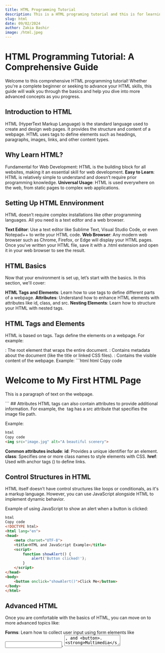 ```yaml
---
title: HTML Programming Tutorial
description: This is a HTML programing tutorial and this is for learning HTML language
slug: html
date: 09/02/2024
author: Zakia Bashir
image: /html.jpeg
---
```

# HTML Programming Tutorial: A Comprehensive Guide
Welcome to this comprehensive HTML programming tutorial! Whether you're a complete beginner or seeking to advance your HTML skills, this guide will walk you through the basics and help you dive into more advanced concepts as you progress.

## Introduction to HTML
HTML (HyperText Markup Language) is the standard language used to create and design web pages. It provides the structure and content of a webpage. HTML uses tags to define elements such as headings, paragraphs, images, links, and other content types.

## Why Learn HTML?
Fundamental for Web Development: HTML is the building block for all websites, making it an essential skill for web development.
**Easy to Learn**: HTML is relatively simple to understand and doesn’t require prior programming knowledge.
**Universal Usage**: HTML is used everywhere on the web, from static pages to complex web applications.
## Setting Up HTML Ennvironment
HTML doesn’t require complex installations like other programming languages. All you need is a text editor and a web browser.

**Text Editor**: Use a text editor like Sublime Text, Visual Studio Code, or even Notepad++ to write your HTML code.
**Web Browser**: Any modern web browser such as Chrome, Firefox, or Edge will display your HTML pages.
Once you’ve written your HTML file, save it with a .html extension and open it in your web browser to see the result.

## HTML Basics
Now that your environment is set up, let’s start with the basics. In this section, we'll cover:

**HTML Tags and Elements**: Learn how to use tags to define different parts of a webpage.
**Attributes**: Understand how to enhance HTML elements with attributes like id, class, and src.
**Nesting Elements**: Learn how to structure your HTML with nested tags.
## HTML Tags and Elements
HTML is based on tags. Tags define the elements on a webpage. For example:

<html>: The root element that wraps the entire document.
<head>: Contains metadata about the document (like the title or linked CSS files).
<body>: Contains the visible content of the webpage.
Example:
```html
html
Copy code
<!DOCTYPE html>
<html lang="en">
<head>
    <meta charset="UTF-8">
    <title>My First HTML Page</title>
</head>
<body>
    <h1>Welcome to My First HTML Page</h1>
    <p>This is a paragraph of text on the webpage.</p>
</body>
</html>
```
## Attributes
HTML tags can also contain attributes to provide additional information. For example, the <img> tag has a src attribute that specifies the image file path.

Example:
```html
html
Copy code
<img src="image.jpg" alt="A beautiful scenery">
```
**Common attributes include**:
**id**: Provides a unique identifier for an element.
**class**: Specifies one or more class names to style elements with CSS.
**href**: Used with anchor tags (<a>) to define links.
## Control Structures in HTML
HTML itself doesn’t have control structures like loops or conditionals, as it's a markup language. However, you can use JavaScript alongside HTML to implement dynamic behavior.

Example of using JavaScript to show an alert when a button is clicked:
```html
html
Copy code
<!DOCTYPE html>
<html lang="en">
<head>
    <meta charset="UTF-8">
    <title>HTML and JavaScript Example</title>
    <script>
        function showAlert() {
            alert('Button clicked!');
        }
    </script>
</head>
<body>
    <button onclick="showAlert()">Click Me</button>
</body>
</html>
```
## Advanced HTML
Once you are comfortable with the basics of HTML, you can move on to more advanced topics like:

**Forms**: Learn how to collect user input using form elements like <input>, <textarea>, and <button>.
**Multimedia**: Understand how to embed audio and video in your webpages.
**HTML5 Semantic Elements**: HTML5 introduced new semantic elements that improve accessibility and search engine optimization (SEO).
## Forms
Forms are essential for collecting user input. Here’s an example of a basic form:
```html
html
Copy code
<form action="/submit" method="post">
    <label for="name">Name:</label>
    <input type="text" id="name" name="name">
    <button type="submit">Submit</button>
</form>
```
## Multimedia
HTML allows embedding multimedia content using <audio> and <video> elements:
```html
html
Copy code
<video width="320" height="240" controls>
    <source src="movie.mp4" type="video/mp4">
    Your browser does not support the video tag.
</video>

<audio controls>
    <source src="audio.mp3" type="audio/mp3">
    Your browser does not support the audio element.
</audio>
```
## HTML5 Semantic Elements
Semantic elements in HTML5 make it easier to understand the structure of a webpage. Some common HTML5 elements include:

<header>: Defines the header of a webpage or section.
<footer>: Defines the footer of a webpage or section.
<article>: Represents a self-contained composition in a document.
<section>: Defines sections of content.
Example:
```html
html
Copy code
<header>
    <h1>Website Title</h1>
</header>

<section>
    <h2>About Us</h2>
    <p>Information about our company.</p>
</section>

<footer>
    <p>&copy; 2024 My Website</p>
</footer>
```

## Conclusion
Congratulations on completing this HTML tutorial! You’ve learned everything from the basics of HTML tags and attributes to more advanced topics like forms, multimedia, and semantic HTML5 elements. HTML is the cornerstone of web development, and with continued practice, you can create well-structured and accessible websites.

Happy coding!

